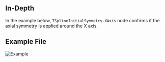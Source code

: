 ## In-Depth
In the example below, `TSplineInitialSymmetry.XAxis` node confirms if the axial symmetry is applied around the X axis.

## Example File

![Example](./Autodesk.DesignScript.Geometry.TSpline.TSplineInitialSymmetry.XAxis_img.jpg)

